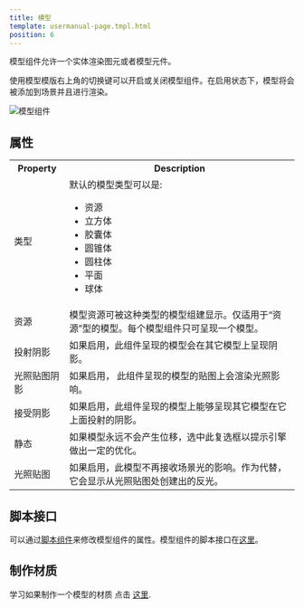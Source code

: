 ```yaml
---
title: 模型
template: usermanual-page.tmpl.html
position: 6
---
```


模型组件允许一个实体渲染图元或者模型元件。

使用模型模版右上角的切换键可以开启或关闭模型组件。在启用状态下，模型将会被添加到场景并且进行渲染。

![模型组件][1]

## 属性

<table class="table table-striped">
    <col class="property-name"></col>
    <col class="property-description"></col>
    <tr><th>Property</th><th>Description</th></tr>
    <tr>
        <td>类型</td>
        <td>默认的模型类型可以是:
            <ul>
                <li>资源</li>
                <li>立方体</li>
                <li>胶囊体</li>
                <li>圆锥体</li>
                <li>圆柱体</li>
                <li>平面</li>
                <li>球体</li>
            </ul>
        </td>
    </tr>
    <tr><td>资源</td><td>模型资源可被这种类型的模型组建显示。仅适用于“资源”型的模型。每个模型组件只可呈现一个模型。</td></tr>
    <tr><td>投射阴影</td><td>如果启用，此组件呈现的模型会在其它模型上呈现阴影。</td></tr>
    <tr><td>光照贴图阴影</td><td>如果启用， 此组件呈现的模型的贴图上会渲染光照影响。</td></tr>
    <tr><td>接受阴影</td><td>如果启用，此组件呈现的模型上能够呈现其它模型在它上面投射的阴影。</td></tr>
    <tr><td>静态</td><td>如果模型永远不会产生位移，选中此复选框以提示引擎做出一定的优化。</td></tr>
    <tr><td>光照贴图</td><td>如果启用，此模型不再接收场景光的影响。作为代替，它会显示从光照贴图处创建出的反光。</td></tr>
</table>

## 脚本接口

可以通过[脚本组件][2]来修改模型组件的属性。模型组件的脚本接口在[这里][3]。

## 制作材质

学习如果制作一个模型的材质 点击 [这里][4].

[1]: /images/user-manual/scenes/components/component-model.png
[2]: /user-manual/packs/components/script
[3]: /engine/api/stable/symbols/pc.ModelComponent.html
[4]: /user-manual/assets/materials/#assigning-materials

